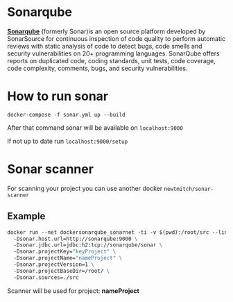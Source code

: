 # Sonarqube

**[Sonarqube](https://www.sonarqube.org)** (formerly Sonar)is an open source platform developed by SonarSource for continuous inspection of code quality to perform automatic reviews with static analysis of code to detect bugs, code smells and security vulnerabilities on 20+ programming languages. SonarQube offers reports on duplicated code, coding standards, unit tests, code coverage, code complexity, comments, bugs, and security vulnerabilities.

# How to run sonar
```
docker-compose -f sonar.yml up --build
```

After that command sonar will be available on ```localhost:9000```

If not up to date run ```localhost:9000/setup```


# Sonar scanner

For scanning your project you can use another docker ```newtmitch/sonar-scanner```

## Example

```dockerfile
docker run --net dockersonarqube_sonarnet -ti -v $(pwd):/root/src --link dockersonarqube_sonarqube_1 newtmitch/sonar-scanner sonar-scanner \ 
  -Dsonar.host.url=http://sonarqube:9000 \
  -Dsonar.jdbc.url=jdbc:h2:tcp://sonarqube/sonar \
  -Dsonar.projectKey="keyProject" \
  -Dsonar.projectName="nameProject" \
  -Dsonar.projectVersion=1 \
  -Dsonar.projectBaseDir=/root/ \
  -Dsonar.sources=./src
```

Scanner will be used for project: **nameProject**
